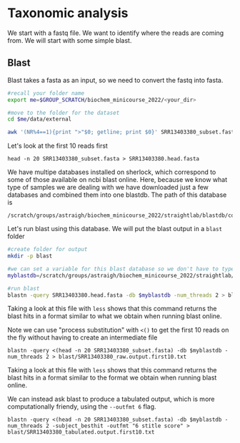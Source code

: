 # Taxonomic analysis

We start with a fastq file. We want to identify where the reads are coming from. We will start with some simple blast. 


## Blast

Blast takes a fasta as an input, so we need to convert the fastq into fasta.

```bash
#recall your folder name
export me=$GROUP_SCRATCH/biochem_minicourse_2022/<your_dir>

#move to the folder for the dataset
cd $me/data/external

awk '(NR%4==1){print ">"$0; getline; print $0}' SRR13403380_subset.fastq > SRR13403380_subset.fasta
```

Let's look at the first 10 reads first
```
head -n 20 SRR13403380_subset.fasta > SRR13403380.head.fasta
```

We have multipe databases installed on sherlock, which correspond to some of those available on ncbi blast online. Here, because we know what type of samples we are dealing with we have downloaded just a few databases and combined them into one blastdb. The path of this database is  
```
/scratch/groups/astraigh/biochem_minicourse_2022/straightlab/blastdb/combined
```

Let's run blast using this database. We will put the blast output in a `blast` folder

```bash
#create folder for output
mkdir -p blast

#we can set a variable for this blast database so we don't have to type out the full path everytime
myblastdb=/scratch/groups/astraigh/biochem_minicourse_2022/straightlab/blastdb/combined

#run blast
blastn -query SRR13403380.head.fasta -db $myblastdb -num_threads 2 > blast/SRR13403380_rawoutput.first10.txt
```

Taking a look at this file with `less` shows that this command returns the blast hits in a format similar to what we obtain when running blast online. 

Note we can use "process substitution" with `<()` to get the first 10 reads on the fly without having to create an intermediate file

```
blastn -query <(head -n 20 SRR13403380_subset.fasta) -db $myblastdb -num_threads 2 > blast/SRR13403380_raw.output.first10.txt
```

Taking a look at this file with `less` shows that this command returns the blast hits in a format similar to the format we obtain when running blast online. 

We can instead ask blast to produce a tabulated output, which is more computationally friendy, using the `--outfmt 6` flag.

```
blastn -query <(head -n 20 SRR13403380_subset.fasta) -db $myblastdb -num_threads 2 -subject_besthit -outfmt "6 stitle score" > blast/SRR13403380_tabulated.output.first10.txt
```

